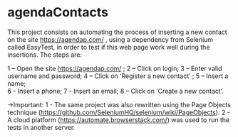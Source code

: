 # agendaContacts

This project consists on automating the process of inserting a new contact on the site https://agendap.com/ , using a dependency from Selenium called EasyTest, in order to test if this web page work well during the insertions. The steps are:

1 – Open the site https://agendap.com/ ;
2 – Click on login;
3 – Enter valid username and password;
4 – Click on ‘Register a new contact’ ;
5 – Insert a name;  
6 - Insert a phone;
7 - Insert an email;
8 – Click on ‘Create a new contact’.

->Important:
  1 - The same project was also rewritten using the Page Objects technique (https://github.com/SeleniumHQ/selenium/wiki/PageObjects).
  2 - A cloud platform (https://automate.browserstack.com/) was used to run the tests in another server. 

